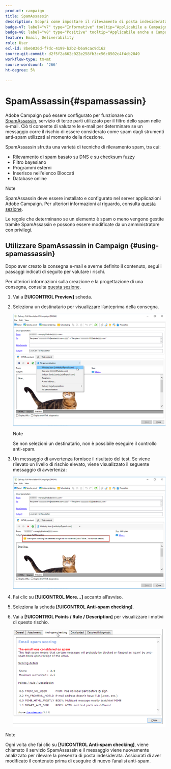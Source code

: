 ```yaml
---
product: campaign
title: SpamAssassin
description: Scopri come impostare il rilevamento di posta indesiderata con SpamAssassin
badge-v7: label="v7" type="Informative" tooltip="Applicabile a Campaign Classic v7"
badge-v8: label="v8" type="Positive" tooltip="Applicabile anche a Campaign v8"
feature: Email, Deliverability
role: User
exl-id: 8be6836d-f7dc-4199-b2b2-b6a9cac9d162
source-git-commit: d2f5f2a662c022e258fb3cc56c8502c4f4cb2849
workflow-type: tm+mt
source-wordcount: '266'
ht-degree: 5%

---
```


# SpamAssassin{#spamassassin}

Adobe Campaign può essere configurato per funzionare con [SpamAssassin](https://spamassassin.apache.org), servizio di terze parti utilizzato per il filtro dello spam nelle e-mail. Ciò ti consente di valutare le e-mail per determinare se un messaggio corre il rischio di essere considerato come spam dagli strumenti anti-spam utilizzati al momento della ricezione.

SpamAssassin sfrutta una varietà di tecniche di rilevamento spam, tra cui:

* Rilevamento di spam basato su DNS e su checksum fuzzy
* Filtro bayesiano
* Programmi esterni
* Inserisce nell&#39;elenco Bloccati
* Database online

>[!NOTE]
>
>SpamAssassin deve essere installato e configurato nel server applicazioni Adobe Campaign. Per ulteriori informazioni al riguardo, consulta [questa sezione](../../installation/using/configuring-spamassassin.md).
>
>Le regole che determinano se un elemento è spam o meno vengono gestite tramite SpamAssassin e possono essere modificate da un amministratore con privilegi.

## Utilizzare SpamAssassin in Campaign {#using-spamassassin}

Dopo aver creato la consegna e-mail e averne definito il contenuto, segui i passaggi indicati di seguito per valutare i rischi.

Per ulteriori informazioni sulla creazione e la progettazione di una consegna, consulta [questa sezione](about-email-channel.md).

1. Vai a **[!UICONTROL Preview]** scheda.
1. Seleziona un destinatario per visualizzare l’anteprima della consegna.

   ![](assets/s_tn_del_preview_spamassassin_recipient.png)

   >[!NOTE]
   >
   >Se non selezioni un destinatario, non è possibile eseguire il controllo anti-spam.

1. Un messaggio di avvertenza fornisce il risultato del test. Se viene rilevato un livello di rischio elevato, viene visualizzato il seguente messaggio di avvertenza:

   ![](assets/s_tn_del_preview_spamassassin_ko.png)

1. Fai clic su **[!UICONTROL More...]** accanto all’avviso.
1. Seleziona la scheda **[!UICONTROL Anti-spam checking]**.
1. Vai a **[!UICONTROL Points / Rule / Description]** per visualizzare i motivi di questo rischio.

   ![](assets/s_tn_del_msg_spamassassin_ko.png)

>[!NOTE]
>
>Ogni volta che fai clic su **[!UICONTROL Anti-spam checking]**, viene chiamato il servizio SpamAssassin e il messaggio viene nuovamente analizzato per rilevare la presenza di posta indesiderata. Assicurati di aver modificato il contenuto prima di eseguire di nuovo l’analisi anti-spam.
